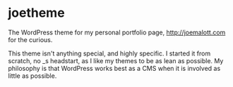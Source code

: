 # joetheme
The WordPress theme for my personal portfolio page, http://joemalott.com for the curious.

This theme isn't anything special, and highly specific. I started it from scratch, no _s headstart, as I like my themes to be as lean as possible. My philosophy is that WordPress works best as a CMS when it is involved as little as possible.

